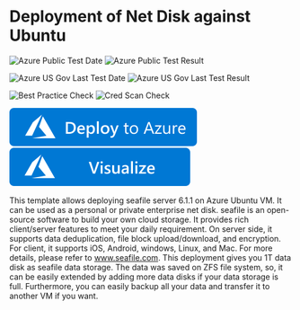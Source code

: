 # Deployment of Net Disk against Ubuntu

![Azure Public Test Date](https://azurequickstartsservice.blob.core.windows.net/badges/ubuntu-netdisk-setup/PublicLastTestDate.svg)
![Azure Public Test Result](https://azurequickstartsservice.blob.core.windows.net/badges/ubuntu-netdisk-setup/PublicDeployment.svg)

![Azure US Gov Last Test Date](https://azurequickstartsservice.blob.core.windows.net/badges/ubuntu-netdisk-setup/FairfaxLastTestDate.svg)
![Azure US Gov Last Test Result](https://azurequickstartsservice.blob.core.windows.net/badges/ubuntu-netdisk-setup/FairfaxDeployment.svg)

![Best Practice Check](https://azurequickstartsservice.blob.core.windows.net/badges/ubuntu-netdisk-setup/BestPracticeResult.svg)
![Cred Scan Check](https://azurequickstartsservice.blob.core.windows.net/badges/ubuntu-netdisk-setup/CredScanResult.svg)

[![Deploy To Azure](https://raw.githubusercontent.com/Azure/azure-quickstart-templates/master/1-CONTRIBUTION-GUIDE/images/deploytoazure.svg?sanitize=true)]("https://portal.azure.com/#create/Microsoft.Template/uri/https%3A%2F%2Fraw.githubusercontent.com%2FAzure%2Fazure-quickstart-templates%2Fmaster%2Fubuntu-netdisk-setup%2Fazuredeploy.json")
[![Visualize](https://raw.githubusercontent.com/Azure/azure-quickstart-templates/master/1-CONTRIBUTION-GUIDE/images/visualizebutton.svg?sanitize=true)]("http://armviz.io/#/?load=https%3A%2F%2Fraw.githubusercontent.com%2FAzure%2Fazure-quickstart-templates%2Fmaster%2Fubuntu-netdisk-setup%2Fazuredeploy.json")

This template allows deploying seafile server 6.1.1 on Azure Ubuntu VM. It can
be used as a personal or private enterprise net disk. seafile is an open-source
software to build your own cloud storage. It provides rich client/server
features to meet your daily requirement. On server side, it supports data
deduplication, file block upload/download, and encryption. For client, it
supports iOS, Android, windows, Linux, and Mac. For more details, please refer
to www.seafile.com. This deployment gives you 1T data disk as seafile data
storage. The data was saved on ZFS file system, so, it can be easily extended by
adding more data disks if your data storage is full. Furthermore, you can easily
backup all your data and transfer it to another VM if you want.
